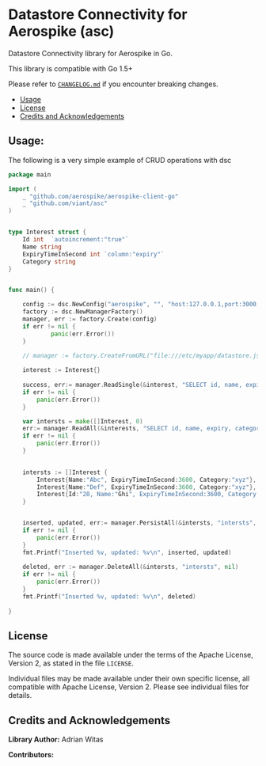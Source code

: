 # Datastore Connectivity for Aerospike (asc)

Datastore Connectivity library for Aerospike in Go.

This library is compatible with Go 1.5+

Please refer to [`CHANGELOG.md`](CHANGELOG.md) if you encounter breaking changes.

- [Usage](#Usage)
- [License](#License)
- [Credits and Acknowledgements](#Credits-and-Acknowledgements)





## Usage:


The following is a very simple example of CRUD operations with dsc

```go
package main

import (
    _ "github.com/aerospike/aerospike-client-go"
    _ "github.com/viant/asc"
)


type Interest struct {
	Id int	`autoincrement:"true"`
	Name string
	ExpiryTimeInSecond int `column:"expiry"`
	Category string
}


func main() {

	config := dsc.NewConfig("aerospike", "", "host:127.0.0.1,port:3000,namespace:test,generationColumnName:generation,dateLayout:2006-01-02 15:04:05.000")
	factory := dsc.NewManagerFactory()
	manager, err := factory.Create(config)
    if err != nil {
            panic(err.Error())
    }

  	// manager := factory.CreateFromURL("file:///etc/myapp/datastore.json")
  
    interest := Interest{}
    
    success, err:= manager.ReadSingle(&interest, "SELECT id, name, expiry, category FROM interests WHERE id = ?", []interface{}{id},nil)
	if err != nil {
        panic(err.Error())
	}

    var intersts = make([]Interest, 0)
    err:= manager.ReadAll(&interests, "SELECT id, name, expiry, category FROM interests", nil ,nil)
    if err != nil {
        panic(err.Error())
    }

    
    intersts := []Interest {
        Interest{Name:"Abc", ExpiryTimeInSecond:3600, Category:"xyz"},
        Interest{Name:"Def", ExpiryTimeInSecond:3600, Category:"xyz"},
        Interest{Id:"20, Name:"Ghi", ExpiryTimeInSecond:3600, Category:"xyz"},
    }


	inserted, updated, err:= manager.PersistAll(&intersts, "intersts", nil)
	if err != nil {
        panic(err.Error())
   	}
   	fmt.Printf("Inserted %v, updated: %v\n", inserted, updated)
  
    deleted, err := manager.DeleteAll(&intersts, "intersts", nil)
    if err != nil {
        panic(err.Error())
   	}
 	fmt.Printf("Inserted %v, updated: %v\n", deleted)
  
}
```



<a name="License"></a>
## License

The source code is made available under the terms of the Apache License, Version 2, as stated in the file `LICENSE`.

Individual files may be made available under their own specific license,
all compatible with Apache License, Version 2. Please see individual files for details.


<a name="Credits-and-Acknowledgements"></a>

##  Credits and Acknowledgements

**Library Author:** Adrian Witas

**Contributors:**